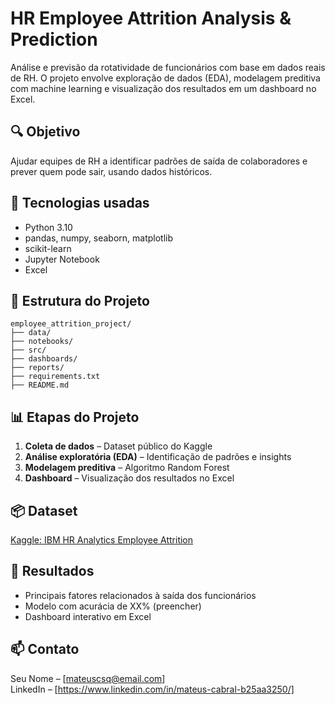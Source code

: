 # HR Employee Attrition Analysis & Prediction

Análise e previsão da rotatividade de funcionários com base em dados reais de RH. O projeto envolve exploração de dados (EDA), modelagem preditiva com machine learning e visualização dos resultados em um dashboard no Excel.

## 🔍 Objetivo
Ajudar equipes de RH a identificar padrões de saída de colaboradores e prever quem pode sair, usando dados históricos.

## 🧰 Tecnologias usadas
- Python 3.10
- pandas, numpy, seaborn, matplotlib
- scikit-learn
- Jupyter Notebook
- Excel

## 📁 Estrutura do Projeto
````
employee_attrition_project/
├── data/
├── notebooks/
├── src/
├── dashboards/
├── reports/
├── requirements.txt
├── README.md
````

## 📊 Etapas do Projeto
1. **Coleta de dados** – Dataset público do Kaggle  
2. **Análise exploratória (EDA)** – Identificação de padrões e insights  
3. **Modelagem preditiva** – Algoritmo Random Forest  
4. **Dashboard** – Visualização dos resultados no Excel

## 📦 Dataset
[Kaggle: IBM HR Analytics Employee Attrition](https://www.kaggle.com/datasets/pavansubhasht/ibm-hr-analytics-attrition-dataset)

## 📌 Resultados
- Principais fatores relacionados à saída dos funcionários
- Modelo com acurácia de XX% (preencher)
- Dashboard interativo em Excel

## 📫 Contato
Seu Nome – [mateuscsq@email.com]  
LinkedIn – [https://www.linkedin.com/in/mateus-cabral-b25aa3250/]
